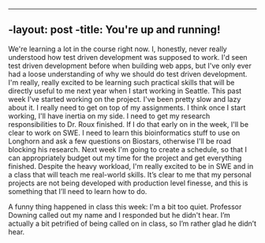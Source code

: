 ----
 -layout: post
 -title: You're up and running!
 ----


We're learning a lot in the course right now. I, honestly, never really understood how test driven development was supposed to work. I'd seen test driven development before when building web apps, but I've only ever had a loose understanding of why we should do test driven development. I'm really, really excited to be learning such practical skills that will be directly useful to me next year when I start working in Seattle. This past week I've started working on the project. I've been pretty slow and lazy about it. I really need to get on top of my assignments. I think once I start working, I'll have inertia on my side. I need to get my research responsibilities to Dr. Roux finished. If I do that early on in the week, I'll be clear to work on SWE. I need to learn this bioinformatics stuff to use on Longhorn and ask a few questions on Biostars, otherwise I'll be road blocking his research. Next week I'm going to create a schedule, so that I can appropriately budget out my time for the project and get everything finished. Despite the heavy workload, I'm really excited to be in SWE and in a class that will teach me real-world skills. It’s clear to me that my personal projects are not being developed with production level finesse, and this is something that I’ll need to learn how to do.

A funny thing happened in class this week: I'm a bit too quiet. Professor Downing called out my name and I responded but he didn't hear. I’m actually a bit petrified of being called on in class, so I’m rather glad he didn’t hear. 
